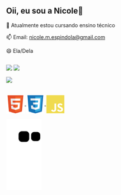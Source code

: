 ## Oii, eu sou a Nicole👋


 🌱 Atualmente estou cursando ensino técnico
 
 📫 Email: nicole.m.espindola@gmail.com
 
 😄 Ela/Dela

##

<div>

   <a href="https://www.instagram.com/lunaryeclipse_"><img src="https://img.shields.io/badge/Instagram-E4405F?style=for-the-badge&logo=instagram&logoColor=white" target="_blank"></a>
  <a href="mailto:nicole.m.espindola@gmail.com"><img src="https://img.shields.io/badge/Gmail-D14836?style=for-the-badge&logo=gmail&logoColor=white" target="_blank"></a>
     
</div>



<div>
  
  <a href="https://github.com/Nicole-Marinho-Espindola">
  
<!--   <img height="180em" src="https://github-readme-stats.vercel.app/api/top-langs/?username=Nicole-Marinho-Espindola&layout=compact&langs_count=7&theme=omni"/> -->
    
  <img height="180em" src="https://github-readme-stats.vercel.app/api?username=Nicole-Marinho-Espindola&show_icons=true&theme=omni&include_all_commits=true&count_private=true"/>
  
</div>
  
##
 
<div>
    <img align="center" alt="HTML" height="50" width="50" src="https://raw.githubusercontent.com/devicons/devicon/master/icons/html5/html5-original.svg">
    <img align="center" alt="CSS" height="50" width="50" src="https://raw.githubusercontent.com/devicons/devicon/master/icons/css3/css3-original.svg">
    <img align="center" alt="Javascript" height="50" width="50" src="https://raw.githubusercontent.com/devicons/devicon/master/icons/javascript/javascript-plain.svg">
 
  ![Snake animation](https://github.com/Nicole-Marinho-Espindola/Nicole-Marinho-Espindola/blob/output/github-contribution-grid-snake.svg)
 
</div>
 
 
##






  

  

